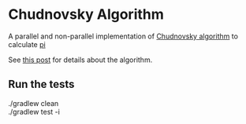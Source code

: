 # Chudnovsky Algorithm
A parallel and non-parallel implementation of [Chudnovsky algorithm](https://en.wikipedia.org/wiki/Chudnovsky_algorithm) to calculate [pi](https://en.wikipedia.org/wiki/Pi)

See [this post](http://www.craig-wood.com/nick/articles/pi-chudnovsky/) for details about the algorithm.

## Run the tests

./gradlew clean  
./gradlew test -i
